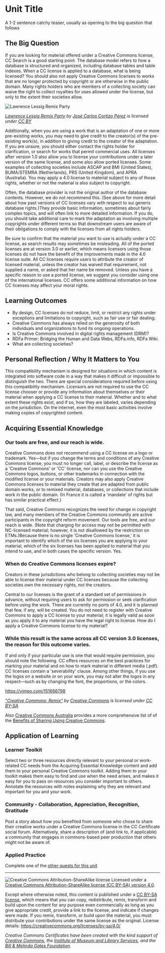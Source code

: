 # Unit Title

A 1-2 sentence catchy teaser, usually as opening to the big question that follows

## The Big Question

If you are looking for material offered under a Creative Commons license, CC Search is a good starting point. The database model refers to how a database is structured and organized, including database tables and table indexes. When a CC license is applied to a database, what is being licensed? You should also not apply Creative Commons licenses to works that are no longer protected by copyright or are otherwise in the public domain. Many rights holders who are members of a collecting society can waive the right to collect royalties for uses allowed under the license, but only to the extent their societies allow.

![Lawrence Lessig Remix Party](https://github.com/creativecommons/cc-cert-edu/blob/master/images/teachers/remix-party.jpg "Lawrence Lessig Remix Party")

*[Lawrence Lessig Remix Party](https://flickr.com/photos/josek/2985192607 "Lawrence Lessig Remix Party") by [José Carlos Cortizo Pérez](https://flickr.com/people/josek) is licensed under [CC BY](https://creativecommons.org/licenses/by/2.0/)*


Additionally, when you are using a work that is an adaptation of one or more pre-existing works, you may need to give credit to the creator(s) of the pre-existing work(s), in addition to giving credit to the creator of the adaptation. If you are unsure, you should either contact the rights holder for clarification, or search for works that permit commercial uses. All licenses after version 1.0 also allow you to license your contributions under a later version of the same license, and some also allow ported licenses. Some examples of collecting societies include ASCAP and BMI (United States), BUMA/STEMRA (Netherlands), PRS (United Kingdom), and APRA (Australia). You may apply a 4.0 license to material subject to any of those rights, whether or not the material is also subject to copyright.

Often, the database provider is not the original author of the database contents. However, we do not recommend this. (See above for more detail about how past versions of CC licenses vary with respect to sui generis database rights.)They provide basic information, sometimes about fairly complex topics, and will often link to more detailed information. If you do, you should take additional care to mark the adaptation as involving multiple copyrights under different terms so that downstream users are aware of their obligations to comply with the licenses from all rights holders.

Be sure to confirm that the material you want to use is actually under a CC license, as search results may sometimes be misleading. All of the ported licenses are at version 3.0 or earlier, which means licensors using those licenses do not have the benefit of the improvements made in the 4.0 license suite. All CC licenses require users to attribute the creator of licensed material, unless the creator has waived that requirement, not supplied a name, or asked that her name be removed. Unless you have a specific reason to use a ported license, we suggest you consider using one of the international licenses. CC offers some additional information on how CC licenses may affect your moral rights.

## Learning Outcomes

* By design, CC licenses do not reduce, limit, or restrict any rights under exceptions and limitations to copyright, such as fair use or fair dealing. 
* Creative Commons has always relied on the generosity of both individuals and organizations to fund its ongoing operations. 
* Is Creative Commons involved in digital rights management (DRM)? 
* RDFa Primer: Bridging the Human and Data Webs, RDFa.info, RDFa Wiki. 
* What are collecting societies?

## Personal Reflection / Why It Matters to You  
  
This compatibility mechanism is designed for situations in which content is integrated into software code in a way that makes it difficult or impossible to distinguish the two. There are special considerations required before using this compatibility mechanism. Licensors are not required to use the CC license chooser or provide any information about themselves or their material when applying a CC license to their material. Whether and to what extent these rights exist, and if so, how they are labeled, varies depending on the jurisdiction. On the internet, even the most basic activities involve making copies of copyrighted content.

## Acquiring Essential Knowledge 



### Our tools are free, and our reach is wide. 


Creative Commons does not recommend using a CC license on a logo or trademark. Yes—but if you change the terms and conditions of any Creative Commons license, you must no longer call, label, or describe the license as a 'Creative Commons' or 'CC' license, nor can you use the Creative Commons logos, buttons, or other trademarks in connection with the modified license or your materials. Creators may also apply Creative Commons licenses to material they create that are adapted from public domain works, or to remixed material, databases, or collections that include work in the public domain. (In France it is called a 'mandate' of rights but has similar practical effect.) 

That said, Creative Commons recognizes the need for change in copyright law, and many members of the Creative Commons community are active participants in the copyright reform movement. Our tools are free, and our reach is wide. (Note that charging for access may not be permitted with NC-licensed material; however, it is not disallowed by the restriction on ETMs.)Because there is no single 'Creative Commons license,' it is important to identify which of the six licenses you are applying to your material, which of the six licenses has been applied to material that you intend to use, and in both cases the specific version. Yes.

### When do Creative Commons licenses expire? 

Creators in these jurisdictions who belong to collecting societies may not be able to license their material under CC licenses because the collecting societies own the necessary rights, not the creators.

Central to our licenses is the grant of a standard set of permissions in advance, without requiring users to ask for permission or seek clarification before using the work. There are currently no ports of 4.0, and it is planned that few, if any, will be created. You do not need to register with Creative Commons to apply a CC license to your material; it is legally valid as soon as you apply it to any material you have the legal right to license. How do I apply a Creative Commons license to my material?

### While this result is the same across all CC version 3.0 licenses, the reason for this outcome varies. 

If and only if your particular use is one that would require permission, you should note the following. CC offers resources on the best practices for marking your material and on how to mark material in different media (.pdf). CC licenses contain a 'severability' clause. Among other things, if you use the logos on a website or on your work, you may not alter the logos in any respect—such as by changing the font, the proportions, or the colors.

https://vimeo.com/151666798

*["Creative Commons: Remix"](https://vimeo.com/151666798) by [Creative Commons](https://vimeo.com/creativecommonsvideos) is licensed under [CC BY-SA](https://creativecommons.org/licenses/by-sa/3.0)*

Also [Creative Commons Australia](http://creativecommons.org.au) provides a more comprehensive list of of the [Benefits of Sharing Using Creative Commons](http://creativecommons.org.au/content/Benefits_of_CC_08.pdf).


## Application of Learning

### Learner Toolkit
Select two or three resources directly relevant to your personal or work-related CC needs from the Acquiring Essential Knowledge content and add them to your personal Creative Commons toolkit. Adding them to your toolkit makes them easy to find and use when the need arises, and makes it easy for you to pass on resources you consider important to others. Annotate the resources with notes explaining why they are relevant and important for you and your work.

### Community - Collaboration, Appreciation, Recognition, Gratitude
Post a story about how you benefited from someone who chose to share their creative works under a Creative Commons license in the CC Certificate social forum. Alternatively, share a description of (and link to, if applicable) a community that engages in commons-based peer production that others might not be aware of.

### Applied Practice

Complete one of the  [other quests for this unit](https://certificates.creativecommons.org/quests/cats/remixing/)

----

![Creative Commons Attribution-ShareAlike license](https://github.com/creativecommons/cc-cert-edu/blob/master/images/cc-by-sa-88x31.png "CC BY-SA")
Licensed under a [Creative Commons Attribution-ShareAlike license (CC BY-SA) version 4.0](https://creativecommons.org/licenses/by-sa/4.0/).

Except where otherwise noted, this content is published under a [CC BY-SA license](https://creativecommons.org/licenses/by-sa/4.0/), which means that you can copy, redistribute, remix, transform and build upon the content for any purpose even commercially as long as you give appropriate credit, provide a link to the license, and indicate if changes were made. If you remix, transform, or build upon the material, you must distribute your contributions under the same license as the original.
License details: https://creativecommons.org/licenses/by-sa/4.0/

*Creative Commons Certificates have been created with the kind support of [Creative Commons](http://creativecommons.org/), the [Institute of Museum and Library Services](https://www.imls.gov/), and the [Bill &amp; Melinda Gates Foundation](http://www.gatesfoundation.org/).*


